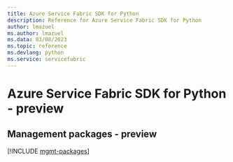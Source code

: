 ```yaml
---
title: Azure Service Fabric SDK for Python
description: Reference for Azure Service Fabric SDK for Python
author: lmazuel
ms.author: lmazuel
ms.data: 03/08/2023
ms.topic: reference
ms.devlang: python
ms.service: servicefabric
---
```

# Azure Service Fabric SDK for Python - preview

## Management packages - preview
[!INCLUDE [mgmt-packages](service-fabric-mgmt-index.md)]